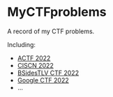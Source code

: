 # MyCTFproblems

A record of my CTF problems.

Including:

* [ACTF 2022](ACTF%202022/)
* [CISCN 2022](CISCN%202022)
* [BSidesTLV CTF 2022](BSidesTLV%20CTF%202022)
* [Google CTF 2022](Google%20CTF%202022)
* ...
